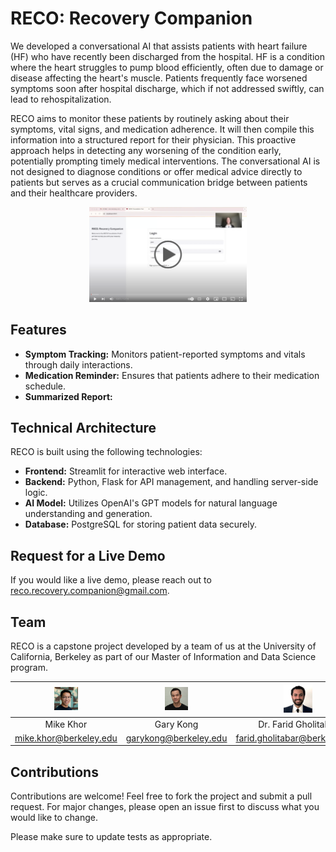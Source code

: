 # RECO: Recovery Companion

We developed a conversational AI that assists patients with heart failure (HF) who have recently been discharged from the hospital. HF is a condition where the heart struggles to pump blood efficiently, often due to damage or disease affecting the heart's muscle. Patients frequently face worsened symptoms soon after hospital discharge, which if not addressed swiftly, can lead to rehospitalization.

RECO aims to monitor these patients by routinely asking about their symptoms, vital signs, and medication adherence. It will then compile this information into a structured report for their physician. This proactive approach helps in detecting any worsening of the condition early, potentially prompting timely medical interventions. The conversational AI is not designed to diagnose conditions or offer medical advice directly to patients but serves as a crucial communication bridge between patients and their healthcare providers.

<p align="center">
  <img src="images/Reco_Demo_Thumbnail.png" img width="50%"/>
</p>

## Features

- **Symptom Tracking:** Monitors patient-reported symptoms and vitals through daily interactions.
- **Medication Reminder:** Ensures that patients adhere to their medication schedule.
- **Summarized Report:**

## Technical Architecture

RECO is built using the following technologies:

- **Frontend:** Streamlit for interactive web interface.
- **Backend:** Python, Flask for API management, and handling server-side logic.
- **AI Model:** Utilizes OpenAI's GPT models for natural language understanding and generation.
- **Database:** PostgreSQL for storing patient data securely.

## Request for a Live Demo

If you would like a live demo, please reach out to <reco.recovery.companion@gmail.com>.

## Team

RECO is a capstone project developed by a team of us at the University of California, Berkeley as part of our Master of Information and Data Science program.

| <img src="images/Team_Member_Photos/Mike_Khor.png" img width="23%"/> | <img src="images/Team_Member_Photos/Gary_Kong.png"  img width="23%" /> | <img src="images/Team_Member_Photos/Farid_Gholitabar.png"  img width="23%" /> | <img src="images/Team_Member_Photos/Annie_Friar.png"  img width="23%" /> |
:-------------------------------:|:-------------------------------:|:-------------------------------:|:-------------------------------:|
Mike Khor                        |         Gary Kong               |       Dr. Farid Gholitabar      |         Annie Friar             |
<mike.khor@berkeley.edu>         |   <garykong@berkeley.edu>       | <farid.gholitabar@berkeley.edu> |  <anniefriar@berkeley.edu>      |

## Contributions

Contributions are welcome! Feel free to fork the project and submit a pull request. For major changes, please open an issue first to discuss what you would like to change.

Please make sure to update tests as appropriate.
